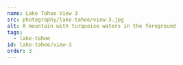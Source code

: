 ```yaml
---
name: Lake Tahoe View 3
src: photography/lake-tahoe/view-3.jpg
alt: A mountain with turquoise waters in the foreground
tags: 
  - lake-tahoe
id: lake-tahoe/view-3
order: 3
---
```

